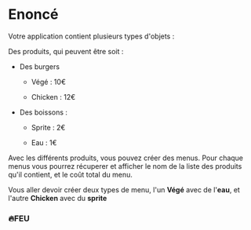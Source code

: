 # Enoncé

Votre application contient plusieurs types d'objets :

Des produits, qui peuvent être soit :

  - Des burgers

    - Végé : 10€

    - Chicken : 12€

  - Des boissons :

    - Sprite : 2€

    - Eau : 1€

Avec les différents produits, vous pouvez créer des menus. Pour chaque menus vous pourrez récuperer et afficher le nom de la liste des produits qu'il contient, et le coût total du menu.

Vous aller devoir créer deux types de menu, l'un **Végé** avec de l'**eau**, et l'autre **Chicken** avec du **sprite**

### 🔥FEU
